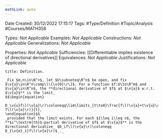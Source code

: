 ```yaml
---
mathLink: auto
---
```


<div class="topSpace"></div>

Date Created: 30/12/2022 17:15:17
Tags: #Type/Definition #Topic/Analysis #Courses/MATH358

Types: _Not Applicable_
Examples: _Not Applicable_
Constructions: _Not Applicable_
Generalizations: _Not Applicable_

Properties: _Not Applicable_
Sufficiencies: [[Differentiable implies existence of directional derivatives]]
Equivalences: _Not Applicable_
Justifications: _Not Applicable_

``` ad-Definition
title: Definition.

_Fix $m,n\in\N^+$, let $U\subseteq\R^n$ be open, and fix $\v{u}\in\R^n\comp\l\{\v{0}\r\}$. For a function $f:U\to\R^m$ and $\v{a}\in\R^n$, the **directional derivative of $f$ at $\v{a}$ w.r.t. $\v{u}$** is the limit_
$$\begin{equation}
    D_\v{u}f\l(\v{a}\r)\coloneqq\lim\limits_{t\to0}\frac{f\l(\v{a}+t\v{u}\r)-f\l(\v{a}\r)}{t},
\end{equation}$$
_provided that the limit exists. For each $1\leq i\leq n$, the **$i^\textrm{th}$-partial derivative of $f$ at $\v{a}$** is the directional derivative_ $D_if\l(\v{a}\r)\coloneqq D_{\v{e}_i}f\l(\v{a}\r)$_._

```
